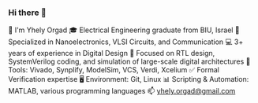 ### Hi there 👋
👋 I'm Yhely Orgad
🎓 Electrical Engineering graduate from BIU, Israel
🔬 Specialized in Nanoelectronics, VLSI Circuits, and Communication
💻 3+ years of experience in Digital Design
📝 Focused on RTL design, SystemVerilog coding, and simulation of large-scale digital architectures
🧰 Tools: Vivado, Synplify, ModelSim, VCS, Verdi, Xcelium
✅ Formal Verification expertise
🖥️ Environment: Git, Linux
📊 Scripting & Automation: MATLAB, various programming languages
📫 yhely.orgad@gmail.com
